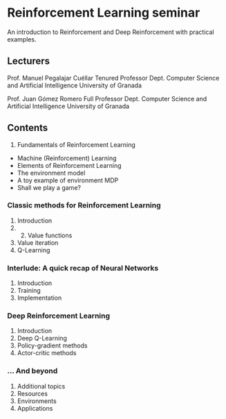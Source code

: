 # Reinforcement Learning seminar

An introduction to Reinforcement and Deep Reinforcement with practical examples.

## Lecturers
Prof. Manuel Pegalajar Cuéllar
Tenured Professor
Dept. Computer Science and Artificial Intelligence
University of Granada

Prof. Juan Gómez Romero
Full Professor
Dept. Computer Science and Artificial Intelligence
University of Granada

## Contents

1. Fundamentals of Reinforcement Learning

  - Machine (Reinforcement) Learning
  - Elements of Reinforcement Learning
  - The environment model
  - A toy example of environment MDP
  - Shall we play a game?

### Classic methods for Reinforcement Learning

1. Introduction
2. 2. Value functions
3. Value iteration
4. Q-Learning

### Interlude: A quick recap of Neural Networks

1. Introduction
2. Training
3. Implementation

### Deep Reinforcement Learning

1. Introduction
2. Deep Q-Learning
3. Policy-gradient methods
4. Actor-critic methods

### ... And beyond

1. Additional topics
2. Resources
3. Environments
4. Applications
